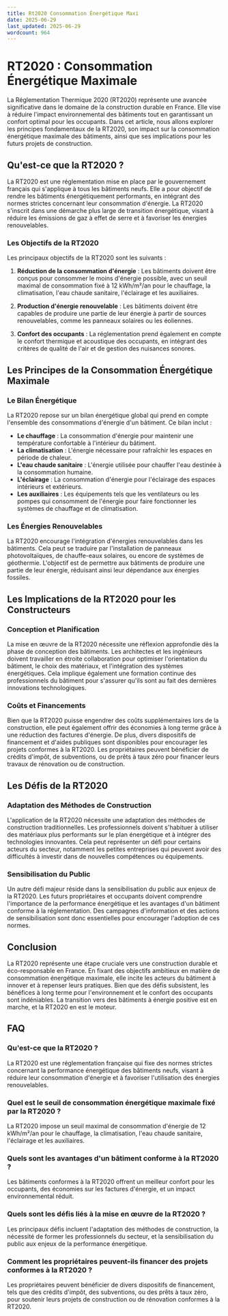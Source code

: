```yaml
---
title: Rt2020 Consommation Énergétique Maxi
date: 2025-06-29
last_updated: 2025-06-29
wordcount: 964
---
```


# RT2020 : Consommation Énergétique Maximale

La Réglementation Thermique 2020 (RT2020) représente une avancée significative dans le domaine de la construction durable en France. Elle vise à réduire l'impact environnemental des bâtiments tout en garantissant un confort optimal pour les occupants. Dans cet article, nous allons explorer les principes fondamentaux de la RT2020, son impact sur la consommation énergétique maximale des bâtiments, ainsi que ses implications pour les futurs projets de construction.

## Qu'est-ce que la RT2020 ?

La RT2020 est une réglementation mise en place par le gouvernement français qui s'applique à tous les bâtiments neufs. Elle a pour objectif de rendre les bâtiments énergétiquement performants, en intégrant des normes strictes concernant leur consommation d'énergie. La RT2020 s'inscrit dans une démarche plus large de transition énergétique, visant à réduire les émissions de gaz à effet de serre et à favoriser les énergies renouvelables.

### Les Objectifs de la RT2020

Les principaux objectifs de la RT2020 sont les suivants :

1. **Réduction de la consommation d'énergie** : Les bâtiments doivent être conçus pour consommer le moins d'énergie possible, avec un seuil maximal de consommation fixé à 12 kWh/m²/an pour le chauffage, la climatisation, l'eau chaude sanitaire, l'éclairage et les auxiliaires.

2. **Production d'énergie renouvelable** : Les bâtiments doivent être capables de produire une partie de leur énergie à partir de sources renouvelables, comme les panneaux solaires ou les éoliennes.

3. **Confort des occupants** : La réglementation prend également en compte le confort thermique et acoustique des occupants, en intégrant des critères de qualité de l'air et de gestion des nuisances sonores.

## Les Principes de la Consommation Énergétique Maximale

### Le Bilan Énergétique

La RT2020 repose sur un bilan énergétique global qui prend en compte l'ensemble des consommations d'énergie d'un bâtiment. Ce bilan inclut :

- **Le chauffage** : La consommation d'énergie pour maintenir une température confortable à l'intérieur du bâtiment.
- **La climatisation** : L'énergie nécessaire pour rafraîchir les espaces en période de chaleur.
- **L'eau chaude sanitaire** : L'énergie utilisée pour chauffer l'eau destinée à la consommation humaine.
- **L'éclairage** : La consommation d'énergie pour l'éclairage des espaces intérieurs et extérieurs.
- **Les auxiliaires** : Les équipements tels que les ventilateurs ou les pompes qui consomment de l'énergie pour faire fonctionner les systèmes de chauffage et de climatisation.

### Les Énergies Renouvelables

La RT2020 encourage l'intégration d'énergies renouvelables dans les bâtiments. Cela peut se traduire par l'installation de panneaux photovoltaïques, de chauffe-eaux solaires, ou encore de systèmes de géothermie. L'objectif est de permettre aux bâtiments de produire une partie de leur énergie, réduisant ainsi leur dépendance aux énergies fossiles.

## Les Implications de la RT2020 pour les Constructeurs

### Conception et Planification

La mise en œuvre de la RT2020 nécessite une réflexion approfondie dès la phase de conception des bâtiments. Les architectes et les ingénieurs doivent travailler en étroite collaboration pour optimiser l'orientation du bâtiment, le choix des matériaux, et l'intégration des systèmes énergétiques. Cela implique également une formation continue des professionnels du bâtiment pour s'assurer qu'ils sont au fait des dernières innovations technologiques.

### Coûts et Financements

Bien que la RT2020 puisse engendrer des coûts supplémentaires lors de la construction, elle peut également offrir des économies à long terme grâce à une réduction des factures d'énergie. De plus, divers dispositifs de financement et d'aides publiques sont disponibles pour encourager les projets conformes à la RT2020. Les propriétaires peuvent bénéficier de crédits d'impôt, de subventions, ou de prêts à taux zéro pour financer leurs travaux de rénovation ou de construction.

## Les Défis de la RT2020

### Adaptation des Méthodes de Construction

L'application de la RT2020 nécessite une adaptation des méthodes de construction traditionnelles. Les professionnels doivent s'habituer à utiliser des matériaux plus performants sur le plan énergétique et à intégrer des technologies innovantes. Cela peut représenter un défi pour certains acteurs du secteur, notamment les petites entreprises qui peuvent avoir des difficultés à investir dans de nouvelles compétences ou équipements.

### Sensibilisation du Public

Un autre défi majeur réside dans la sensibilisation du public aux enjeux de la RT2020. Les futurs propriétaires et occupants doivent comprendre l'importance de la performance énergétique et les avantages d'un bâtiment conforme à la réglementation. Des campagnes d'information et des actions de sensibilisation sont donc essentielles pour encourager l'adoption de ces normes.

## Conclusion

La RT2020 représente une étape cruciale vers une construction durable et éco-responsable en France. En fixant des objectifs ambitieux en matière de consommation énergétique maximale, elle incite les acteurs du bâtiment à innover et à repenser leurs pratiques. Bien que des défis subsistent, les bénéfices à long terme pour l'environnement et le confort des occupants sont indéniables. La transition vers des bâtiments à énergie positive est en marche, et la RT2020 en est le moteur.

## FAQ

### Qu'est-ce que la RT2020 ?

La RT2020 est une réglementation française qui fixe des normes strictes concernant la performance énergétique des bâtiments neufs, visant à réduire leur consommation d'énergie et à favoriser l'utilisation des énergies renouvelables.

### Quel est le seuil de consommation énergétique maximale fixé par la RT2020 ?

La RT2020 impose un seuil maximal de consommation d'énergie de 12 kWh/m²/an pour le chauffage, la climatisation, l'eau chaude sanitaire, l'éclairage et les auxiliaires.

### Quels sont les avantages d'un bâtiment conforme à la RT2020 ?

Les bâtiments conformes à la RT2020 offrent un meilleur confort pour les occupants, des économies sur les factures d'énergie, et un impact environnemental réduit.

### Quels sont les défis liés à la mise en œuvre de la RT2020 ?

Les principaux défis incluent l'adaptation des méthodes de construction, la nécessité de former les professionnels du secteur, et la sensibilisation du public aux enjeux de la performance énergétique.

### Comment les propriétaires peuvent-ils financer des projets conformes à la RT2020 ?

Les propriétaires peuvent bénéficier de divers dispositifs de financement, tels que des crédits d'impôt, des subventions, ou des prêts à taux zéro, pour soutenir leurs projets de construction ou de rénovation conformes à la RT2020.